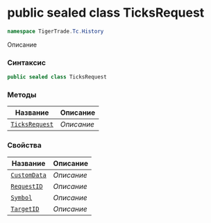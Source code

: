 
# public sealed class TicksRequest
```csharp
namespace TigerTrade.Tc.History
```



Описание

### Синтаксис
```csharp
public sealed class TicksRequest
```


### Методы
| Название | Описание |
| --- | --- |
| [`TicksRequest`](./TicksRequest.cs/Методы/TicksRequest.md) | *Описание* |

### Свойства
| Название | Описание |
| --- | --- |
| [`CustomData`](./TicksRequest.cs/Свойства/CustomData.md) | *Описание* |
| [`RequestID`](./TicksRequest.cs/Свойства/RequestID.md) | *Описание* |
| [`Symbol`](./TicksRequest.cs/Свойства/Symbol.md) | *Описание* |
| [`TargetID`](./TicksRequest.cs/Свойства/TargetID.md) | *Описание* |



